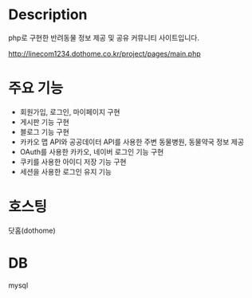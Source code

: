 # Description

php로 구현한 반려동물 정보 제공 및 공유 커뮤니티 사이트입니다.

http://linecom1234.dothome.co.kr/project/pages/main.php


# 주요 기능

- 회원가입, 로그인, 마이페이지 구현
- 게시판 기능 구현
- 블로그 기능 구현
- 카카오 맵 API와 공공데이터 API를 사용한 주변 동물병원, 동물약국 정보 제공
- OAuth를 사용한 카카오, 네이버 로그인 기능 구현
- 쿠키를 사용한 아이디 저장 기능 구현
- 세션을 사용한 로그인 유지 기능

# 호스팅

닷홈(dothome)
    
# DB

mysql

